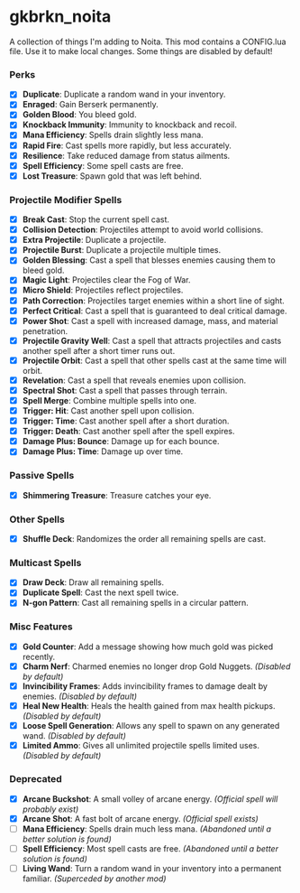# gkbrkn_noita
A collection of things I'm adding to Noita. This mod contains a CONFIG.lua file. Use it to make local changes. Some things are disabled by default!

### Perks
- [x] **Duplicate**: Duplicate a random wand in your inventory.
- [x] **Enraged**: Gain Berserk permanently.
- [x] **Golden Blood**: You bleed gold.
- [x] **Knockback Immunity**: Immunity to knockback and recoil.
- [x] **Mana Efficiency**: Spells drain slightly less mana.
- [x] **Rapid Fire**: Cast spells more rapidly, but less accurately.
- [x] **Resilience**: Take reduced damage from status ailments.
- [x] **Spell Efficiency**: Some spell casts are free.
- [x] **Lost Treasure**: Spawn gold that was left behind.

### Projectile Modifier Spells
- [x] **Break Cast**: Stop the current spell cast.
- [x] **Collision Detection**: Projectiles attempt to avoid world collisions.
- [x] **Extra Projectile**: Duplicate a projectile.
- [x] **Projectile Burst**: Duplicate a projectile multiple times.
- [x] **Golden Blessing**: Cast a spell that blesses enemies causing them to bleed gold.
- [x] **Magic Light**: Projectiles clear the Fog of War.
- [x] **Micro Shield**: Projectiles reflect projectiles.
- [x] **Path Correction**: Projectiles target enemies within a short line of sight.
- [x] **Perfect Critical**: Cast a spell that is guaranteed to deal critical damage.
- [x] **Power Shot**: Cast a spell with increased damage, mass, and material penetration.
- [x] **Projectile Gravity Well**: Cast a spell that attracts projectiles and casts another spell after a short timer runs out.
- [x] **Projectile Orbit**: Cast a spell that other spells cast at the same time will orbit.
- [x] **Revelation**: Cast a spell that reveals enemies upon collision.
- [x] **Spectral Shot**: Cast a spell that passes through terrain.
- [x] **Spell Merge**: Combine multiple spells into one.
- [x] **Trigger: Hit**: Cast another spell upon collision.
- [x] **Trigger: Time**: Cast another spell after a short duration.
- [x] **Trigger: Death**: Cast another spell after the spell expires.
- [x] **Damage Plus: Bounce**: Damage up for each bounce.
- [x] **Damage Plus: Time**: Damage up over time.

### Passive Spells
- [x] **Shimmering Treasure**: Treasure catches your eye.

### Other Spells
- [x] **Shuffle Deck**: Randomizes the order all remaining spells are cast.

### Multicast Spells
- [x] **Draw Deck**: Draw all remaining spells.
- [x] **Duplicate Spell**: Cast the next spell twice.
- [x] **N-gon Pattern**: Cast all remaining spells in a circular pattern.

### Misc Features
- [x] **Gold Counter**: Add a message showing how much gold was picked recently.
- [x] **Charm Nerf**: Charmed enemies no longer drop Gold Nuggets. *(Disabled by default)*
- [x] **Invincibility Frames**: Adds invincibility frames to damage dealt by enemies. *(Disabled by default)*
- [x] **Heal New Health**: Heals the health gained from max health pickups. *(Disabled by default)*
- [x] **Loose Spell Generation**: Allows any spell to spawn on any generated wand. *(Disabled by default)*
- [x] **Limited Ammo**: Gives all unlimited projectile spells limited uses. *(Disabled by default)*

### Deprecated
- [x] **Arcane Buckshot**: A small volley of arcane energy. *(Official spell will probably exist)*
- [x] **Arcane Shot**: A fast bolt of arcane energy. *(Official spell exists)*
- [ ] **Mana Efficiency**: Spells drain much less mana. *(Abandoned until a better solution is found)*
- [ ] **Spell Efficiency**: Most spell casts are free. *(Abandoned until a better solution is found)*
- [ ] **Living Wand**: Turn a random wand in your inventory into a permanent familiar. *(Superceded by another mod)*
